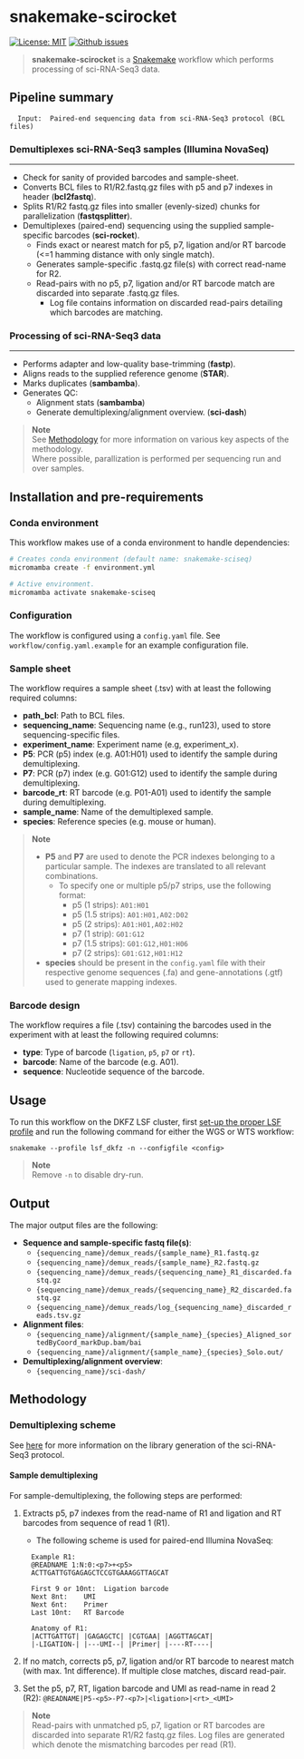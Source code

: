 # snakemake-scirocket

[![License: MIT](https://img.shields.io/badge/License-MIT-yellow.svg)](https://opensource.org/licenses/MIT) [![Github issues](https://img.shields.io/github/issues/odomlab2/snakemake-sciseq)](https://img.shields.io/github/issues/odomlab2/snakemake-sciseq)

> **snakemake-scirocket** is a [Snakemake](https://snakemake.readthedocs.io/en/stable/) workflow which performs processing of sci-RNA-Seq3 data.

## Pipeline summary

```text
  Input:  Paired-end sequencing data from sci-RNA-Seq3 protocol (BCL files)
```

### **Demultiplexes sci-RNA-Seq3 samples (Illumina NovaSeq)**

---

- Check for sanity of provided barcodes and sample-sheet.
- Converts BCL files to R1/R2.fastq.gz files with p5 and p7 indexes in header (**bcl2fastq**).
- Splits R1/R2 fastq.gz files into smaller (evenly-sized) chunks for parallelization (**fastqsplitter**).
- Demultiplexes (paired-end) sequencing using the supplied sample-specific barcodes (**sci-rocket**).
  - Finds exact or nearest match for p5, p7, ligation and/or RT barcode (<=1 hamming distance with only single match).
  - Generates sample-specific .fastq.gz file(s) with correct read-name for R2.
  - Read-pairs with no p5, p7, ligation and/or RT barcode match are discarded into separate .fastq.gz files.
    - Log file contains information on discarded read-pairs detailing which barcodes are matching.

### **Processing of sci-RNA-Seq3 data**

---

- Performs adapter and low-quality base-trimming (**fastp**).
- Aligns reads to the supplied reference genome (**STAR**).
- Marks duplicates (**sambamba**).
- Generates QC:
  - Alignment stats (**sambamba**)
  - Generate demultiplexing/alignment overview. (**sci-dash**)

> **Note**  
> See [Methodology](#methodology) for more information on various key aspects of the methodology.  
> Where possible, parallization is performed per sequencing run and over samples.

## Installation and pre-requirements

### Conda environment

This workflow makes use of a conda environment to handle dependencies:

```bash
# Creates conda environment (default name: snakemake-sciseq)
micromamba create -f environment.yml

# Active environment.
micromamba activate snakemake-sciseq
```

### Configuration

The workflow is configured using a `config.yaml` file. See `workflow/config.yaml.example` for an example configuration file.

### Sample sheet

The workflow requires a sample sheet (.tsv) with at least the following required columns:

- **path_bcl**: Path to BCL files.
- **sequencing_name**: Sequencing name (e.g., run123), used to store sequencing-specific files.
- **experiment_name**: Experiment name (e.g, experiment_x).
- **P5**: PCR (p5) index (e.g. A01:H01) used to identify the sample during demultiplexing.
- **P7**: PCR (p7) index (e.g. G01:G12) used to identify the sample during demultiplexing.
- **barcode_rt**: RT barcode (e.g. P01-A01) used to identify the sample during demultiplexing.
- **sample_name**: Name of the demultiplexed sample.
- **species**: Reference species (e.g. mouse or human).

> **Note**
>
> - **P5** and **P7** are used to denote the PCR indexes belonging to a particular sample. The indexes are translated to all relevant combinations.
>   - To specify one or multiple p5/p7 strips, use the following format:
>     - p5 (1 strips): `A01:H01`
>     - p5 (1.5 strips): `A01:H01,A02:D02`
>     - p5 (2 strips): `A01:H01,A02:H02`
>     - p7 (1 strip): `G01:G12`
>     - p7 (1.5 strips): `G01:G12,H01:H06`
>     - p7 (2 strips): `G01:G12,H01:H12`
> - **species** should be present in the `config.yaml` file with their respective genome sequences (.fa) and gene-annotations (.gtf) used to generate mapping indexes.

### Barcode design

The workflow requires a file (.tsv) containing the barcodes used in the experiment with at least the following required columns:

- **type**: Type of barcode (`ligation`, `p5`, `p7` or `rt`).
- **barcode**: Name of the barcode (e.g. A01).
- **sequence**: Nucleotide sequence of the barcode.

## Usage

To run this workflow on the DKFZ LSF cluster, first [set-up the proper LSF profile](https://github.com/Snakemake-Profiles/lsf) and run the following command for either the WGS or WTS workflow:

`snakemake --profile lsf_dkfz -n --configfile <config>`

> **Note**  
> Remove `-n` to disable dry-run.

## Output

The major output files are the following:

- **Sequence and sample-specific fastq file(s)**:
  - `{sequencing_name}/demux_reads/{sample_name}_R1.fastq.gz`
  - `{sequencing_name}/demux_reads/{sample_name}_R2.fastq.gz`
  - `{sequencing_name}/demux_reads/{sequencing_name}_R1_discarded.fastq.gz`
  - `{sequencing_name}/demux_reads/{sequencing_name}_R2_discarded.fastq.gz`
  - `{sequencing_name}/demux_reads/log_{sequencing_name}_discarded_reads.tsv.gz`
- **Alignment files**:
  - `{sequencing_name}/alignment/{sample_name}_{species}_Aligned_sortedByCoord_markDup.bam/bai`
  - `{sequencing_name}/alignment/{sample_name}_{species}_Solo.out/`
- **Demultiplexing/alignment overview**:
  - `{sequencing_name}/sci-dash/`

## Methodology

### Demultiplexing scheme

See [here](https://teichlab.github.io/scg_lib_structs/methods_html/sci-RNA-seq3.html) for more information on the library generation of the sci-RNA-Seq3 protocol.

#### **Sample demultiplexing**

For sample-demultiplexing, the following steps are performed:

1. Extracts p5, p7 indexes from the read-name of R1 and ligation and RT barcodes from sequence of read 1 (R1).

   - The following scheme is used for paired-end Illumina NovaSeq:

   ```text
     Example R1:
     @READNAME 1:N:0:<p7>+<p5>
     ACTTGATTGTGAGAGCTCCGTGAAAGGTTAGCAT

     First 9 or 10nt:  Ligation barcode
     Next 8nt:    UMI
     Next 6nt:    Primer
     Last 10nt:   RT Barcode

     Anatomy of R1:
     |ACTTGATTGT| |GAGAGCTC| |CGTGAA| |AGGTTAGCAT|
     |-LIGATION-| |---UMI--| |Primer| |----RT----|

   ```

2. If no match, corrects p5, p7, ligation and/or RT barcode to nearest match (with max. 1nt difference). If multiple close matches, discard read-pair.
3. Set the p5, p7, RT, ligation barcode and UMI as read-name in read 2 (R2): `@READNAME|P5-<p5>-P7-<p7>|<ligation>|<rt>_<UMI>`

> **Note**  
> Read-pairs with unmatched p5, p7, ligation or RT barcodes are discarded into separate R1/R2 fastq.gz files.
> Log files are generated which denote the mismatching barcodes per read (R1).
